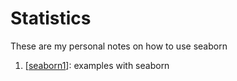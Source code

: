 # Statistics

These are my personal notes on how to use seaborn  


1. [<a href="https://github.com/trangel/Data-Science/blob/master/seaborn/Anscombe's quartet.ipynb">seaborn1</a>]: examples with seaborn

